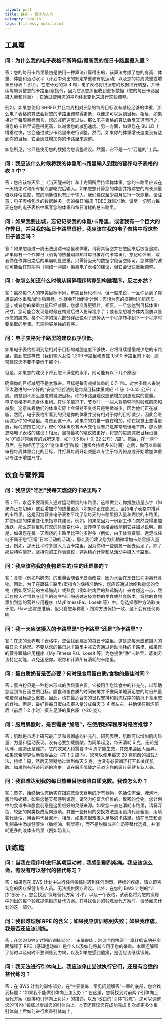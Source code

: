 ```yaml
---
layout: post
title: 健身 - 概念与入门
category: health
tags: [fitness, nutrition]
---
```


## 工具篇

### 问：为什么我的电子表格不断降低/提高我的每日卡路里摄入量？

答：您的每日卡路里最初是使用一种算法计算得出的，该算法考虑了您的身高、体重、体脂和活动水平（计划中列出的规定举重和有氧运动）以及您的每周减重或增重目标表 1. 然后，在您计划的第 4 周，电子表格将根据您的数据进行调整，并继续每周调整您的卡路里/宏指令，因为它从您那里收到更多数据（您的每日卡路里摄入量和体重） . 它通过使用您的平均体重变化来进行这些调整。

例如，如果您使用 SHRED 并且每周相对于您的每周目标没有减轻足够的体重，那么电子表格的算法会将您的卡路里调整得更低，以便您可以达到目标。相反，如果相对于每周目标而言，您的减肥速度过快，那么电子表格的算法会反其道而行之，将您的卡路里调整得更高，以减缓您的减肥速度。另一方面，如果您在 BUILD 上增重过快，它会通过减少卡路里来进行调整。然而，如果你的体重增长速度没有达到你的目标，它会通过增加你的卡路里来调整。

如您所见，它只是使用您的数据为您调整建议。然而，它不是一个“万能的”工具。

### 问：我应该什么时候将我的体重和卡路里输入到我的营养电子表格的表 3 中？

答：您应该每天早上（当天醒来时）和上完厕所后持续称体重。您的卡路里应该在一天结束时和所有餐点都吃完后输入。如果您想计算您的体脂并跟踪您的周长测量值以评估进度，您的测量值也有助于输入。我们建议至少每月进行一次测量。请注意：电子表格包含的数据越多，您的每日/每周 TDEE 就越准确。请尽一切努力每天在您的电子表格中填写您的体重和每日消耗的总卡路里。

### 问：如果我要出城，忘记记录我的体重/卡路里，或者我有一个巨大的作弊日，并且我的每日卡路里很好，我应该在我的电子表格中将这些日子留空吗？

答：如果您超过一周无法追踪卡路里和体重，请将其留空并在您回来后恢复追踪。如果你有一个作弊日（消耗的热量明显超过每日推荐的卡路里），忘记称体重，或者你在作弊日之后的早晨明显更重，只需将当天的数据字段留空即可。您体重的波动可能会在短期内（例如一两周）偏离电子表格的建议，但它会很快重新调整。

### 问：你怎么知道什么时候从粉碎程序转移到构建程序，反之亦然？

答：虽然每个人的审美目标不同，审美目标也不同，但一般来说，一旦你达到了你想要的体重和/或体脂目标，你就会开始健身计划；您想为您的框架增加肌肉质量；或者您的举重力量已经减弱，您想变得更强壮。相反，一旦您达到目标体重/尺寸，您可能会发现是时候在构建后进入粉碎程序了；或者您想减少体内脂肪以显示您的肌肉。每个程序的第六部分详细说明了选择从一个程序转移到下一个程序时要采取的步骤。无需购买单独的程序。

### 问：电子表格对卡路里的建议似乎很低。

如果电子表格检测到您相对于目标的减肥速度不够快，它将继续缓慢减少您的卡路里，直到您这样做（我们输入女性 1,200 卡路里和男性 1,500 卡路里的下限，通常建议您不要不要低于那个）。

但是，如果您的建议下降到您不满意的水平，则可能有以下几个原因：

确保你的目标减肥不是太激进。目标是每周减掉体重的 0.7-1%。对大多数人来说不太激进的一个好的“安全”经验法则是每周目标体重减轻 -1 磅（-0.45 公斤）/周。调整到不那么激进的减肥目标，你的卡路里建议应该增加到更现实的数量。
电子表格不考虑身体重组。在许多情况下，节食时，一些人将能够同时锻炼肌肉和减脂。这意味着他们的体重实际上会保持不变或只是稍微减少，因为他们正在减脂。然而，电子表格所看到的只是你的体重并没有相对于你的目标减少，因此会继续减少你的卡路里。考虑到这一点，如果你的力量一直在增加，你在视觉上变得更瘦，你的腰围在减少，但你的体重没有太大变化或者只是非常缓慢地下降，那么请忽略电子表格的建议！相反，坚持最初的建议或更好，将您的每周减肥目标设置为“0”或非常缓慢的减肥速度，如“-0.5 lbs (-0. 22 公斤）/周”。然后，在一两个月后，在你经历了这个“身体重组”阶段（通常会持续多长时间）之后，你可以重新审视每周体重变化的目标，并打算每周开始减肥以专注于每周俯身或开始增加体重以专注于增加尺寸。

## 饮食与营养篇

### 问：我应该“吃回”我每天燃烧的卡路里吗？

答：不，永远不要再摄入通过运动燃烧的卡路里。这样做会让你摆脱热量赤字（如果你正在切碎）或会增加你的热量盈余（如果你正在膨胀）。坚持电子表格中推荐的卡路里。这是因为营养电子表格平均了您每天的卡路里摄入量和燃烧的卡路里，并使用您的体重变化来指导其建议。例如，如果您因为一份新工作而突然变得更加活跃，那么这将反映在您的体重变化中，营养电子表格会检测到它并加以说明。但是，如果您在某一天燃烧的卡路里比平时多得多（例如，由于体育赛事、远足或任何不属于您“正常”日常活动的活动），那么我们建议您为此稍微增加卡路里摄入量日。例如，那天比平时多摄入几百卡路里，因为你和一些朋友一起去远足了。除了那些特殊情况，坚持你的工作表建议，避免精心计算和从活动中摄入卡路里。

### 问：我应该称我的食物是生的/生的还是熟的？

答：食物（例如鸡胸肉）的重量会随着烹饪而改变，因为水会在烹饪过程中离开食物。因此，为了在跟踪卡路里/宏指令时保持准确性，您应该通过始终称量您的食物（例如烹饪前的生鸡胸肉）或熟食（例如烘烤后的熟鸡胸肉）来考虑这一点，然后在输入时将其与适当的选项相匹配通过选择食物的生食或熟食版本，将您的食物添加到您的营养应用程序（MyFitnessPal、LoseIt 等）中。您选择哪种方法取决于您。Raw 通常更准确，但只要您与称重 + 跟踪方法保持一致，这不会有任何影响

### 问：我一天应该摄入的卡路里是“总卡路里”还是“净卡路里”？

答：在您的营养电子表格中，您会找到建议的每日卡路里。这是您每天应该摄入的每日总卡路里。不要从您的每日总卡路里中减去您通过运动消耗的卡路里，如果您的营养跟踪应用程序（My Fitness Pal、LoseIt 等）为您提供“净”卡路里，请关闭该特定功能，以免迷惑你。跟踪和计算所有消耗的卡路里。

### 问：蛋白质奶昔是否必要？何时是食用蛋白质/食物的最佳时间？

答：蛋白粉只是一种粉末形式的优质蛋白质。它被用作您饮食中的补充剂，以帮助您达到每日蛋白质目标。膳食和蛋白质的时间安排并不像简单地满足您的每日热量和宏观目标那么重要。因此，请在最适合您的日程安排和锻炼程序的情况下食用您的食物。但是，最好将每日蛋白质摄入量分成每天 3-4 餐左右，并确保在锻炼前后（前后 1-2 小时）摄入足够的蛋白质（>20 克）。

### 问：服用肌酸时，是否需要“加载”，在使用粉碎程序时是否推荐？

答：肌酸是市场上研究最广泛和最彻底的补充剂。研究表明，肌酸可以增加肌肉质量、力量和运动表现。没有必要加载肌酸。为简单起见，每天消耗 5 克，无论是切碎、建造还是维护。它的效果大约需要 3-4 周才能生效，其效果会因人而异。如果您希望更快地获得益处（在 1-2 周内），您可以使用每天 20 克肌酸的加载方法，持续 1 周，然后无限期地过渡到每天 5 克。也没有必要循环打开和关闭肌酸。如果您有肝肾问题的病史，请在服用肌酸之前咨询您的医疗保健专业人员。

### 问：我很难达到我的每日热量目标和蛋白质克数。我该怎么办？

答：首先，始终确认您确实在跟踪您全天食用的所有食物，包括任何油、腌泡汁、酱汁和奶精。如果您整天都感到饥饿，请努力吃富含纤维的、致密的食物。您计划中的食谱书和膳食创意是这里极好的灵感来源。如果您一直在消耗卡路里，请将深色、较肥的肉类换成瘦肉选项。其他一些有用的交换方法是用蛋清代替全蛋，用喷雾代替油，用香料代替酱汁。相反，如果您很难摄入足够的卡路里，请在烹饪和全乳制品中添加健康油（橄榄油、鳄梨等），而不是脱脂或杏仁奶等替代选择，并消耗更多的液体卡路里（例如奶昔）。

## 训练篇

### 问：当我在程序中进行某项运动时，我感到剧烈疼痛。我应该怎么做，有没有可以替代的替代练习？ 

答：如果您在 BWS 计划中进行任何锻炼时遇到任何剧烈、持续的疼痛，请立即咨询您的医疗保健专业人员。无法提供医疗建议。此外，在您的 BWS 计划的“训练”部分下，您会找到“锻炼替代方案”小节，以及一个表格，该表格将为您的锻炼中列出的每个锻炼提供锻炼替代方案。在寻找合适的锻炼替代方案时，请参阅您计划的这一部分。

### 问：我很难理解 RPE 的含义；如果我应该训练到失败；如果我疼痛，我是否还应该训练。

答：在您的 BWS 计划的训练部分，“主要锻炼：常见问题解答”一章详细说明并全面解释了 RPE（感知运动率）是什么以及如何将其应用于您的举重。本章还解释了何时以及何时不要训练到力竭，以及如果您感到酸痛，是否应该继续锻炼。

### 问：我无法进行引体向上。我应该停止尝试执行它们，还是有合适的替代练习？

答：在 BWS 计划的训练部分，在“主要锻炼：常见问题解答”一章的底部，您会找到标题：“如果我不能做引体向上怎么办？” 在这里，您将找到对前两个引体向上替代方案（倒排和引体向上负片）的描述，以及“改良的“引体”锻炼”，您可以调整您的“引体”锻炼以增加您的引体向上。本节还建议您在成功完成 8 次或更多体重引体向上后如何进行负重引体向上。 

---
